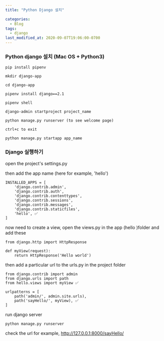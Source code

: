 ```yaml
---
title: "Python Django 설치"

categories:
  - Blog
tags:
  - django
last_modified_at: 2020-09-07T19:06:00-0700
---
```


### Python django 설치 (Mac OS + Python3)

```
pip install pipenv

mkdir django-app

cd django-app

pipenv install django==2.1

pipenv shell

django-admin startproject project_name

python manage.py runserver (to see welcome page)

ctrl+c to exit

python manage.py startapp app_name
```

### Django 실행하기

open the project's settings.py

then add the app name (here for example, 'hello')

```
INSTALLED_APPS = [
    'django.contrib.admin',
    'django.contrib.auth',
    'django.contrib.contenttypes',
    'django.contrib.sessions',
    'django.contrib.messages',
    'django.contrib.staticfiles',
    'hello', ✅
]
```

now need to create a view, open the views.py in the app (hello )folder and add these

```
from django.http import HttpResponse

def myView(request):
    return HttpResponse('Hello world')
```

then add a particular url to the urls.py in the project folder

```
from django.contrib import admin
from django.urls import path
from hello.views import myView ✅

urlpatterns = [
    path('admin/', admin.site.urls),
    path('sayHello/', myView), ✅
]

```

run django server

```
python manage.py runserver
```

check the url for example, http://127.0.0.1:8000/sayHello/

